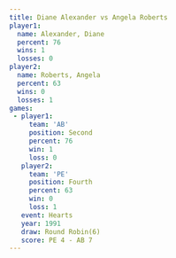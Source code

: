 ```yaml
---
title: Diane Alexander vs Angela Roberts
player1:                
  name: Alexander, Diane
  percent: 76           
  wins: 1               
  losses: 0             
player2:                
  name: Roberts, Angela 
  percent: 63           
  wins: 0               
  losses: 1             
games:
 - player1:          
     team: 'AB'      
     position: Second
     percent: 76     
     win: 1          
     loss: 0         
   player2:          
     team: 'PE'      
     position: Fourth
     percent: 63     
     win: 0          
     loss: 1         
   event: Hearts       
   year: 1991          
   draw: Round Robin(6)
   score: PE 4 - AB 7  
---
```

